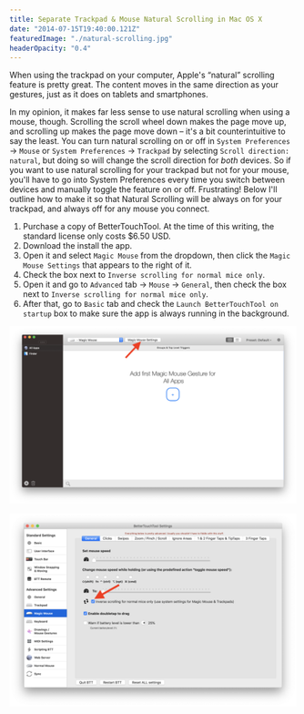```yaml
---
title: Separate Trackpad & Mouse Natural Scrolling in Mac OS X
date: "2014-07-15T19:40:00.121Z"
featuredImage: "./natural-scrolling.jpg"
headerOpacity: "0.4"
---
```


When using the trackpad on your computer, Apple's “natural” scrolling feature is pretty great. The content moves in the same direction as your gestures, just as it does on tablets and smartphones.

In my opinion, it makes far less sense to use natural scrolling when using a mouse, though. Scrolling the scroll wheel down makes the page move up, and scrolling up makes the page move down – it's a bit counterintuitive to say the least. You can turn natural scrolling on or off in `System Preferences` → `Mouse` or `System Preferences` → `Trackpad` by selecting `Scroll direction: natural`, but doing so will change the scroll direction for _both_ devices. So if you want to use natural scrolling for your trackpad but not for your mouse, you'll have to go into System Preferences every time you switch between devices and manually toggle the feature on or off. Frustrating! Below I'll outline how to make it so that Natural Scrolling will be always on for your trackpad, and always off for any mouse you connect.

1. Purchase a copy of BetterTouchTool. At the time of this writing, the standard license only costs \$6.50 USD.
1. Download the install the app.
1. Open it and select `Magic Mouse` from the dropdown, then click the `Magic Mouse Settings` that appears to the right of it.
1. Check the box next to `Inverse scrolling for normal mice only`.
1. Open it and go to `Advanced` tab → `Mouse` → `General`, then check the box next to `Inverse scrolling for normal mice only`.
1. After that, go to `Basic` tab and check the `Launch BetterTouchTool on startup` box to make sure the app is always running in the background.

![BetterTouchTool screenshot 1](./better-touch-tool-1.png)

![BetterTouchTool screenshot 2](./better-touch-tool-2.png)
